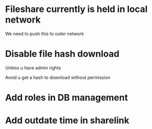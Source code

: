 # Fileshare currently is held in local network
We need to push this to outer network

# Disable file hash download
Unless u have admin rights

Avoid u get a hash to download without permission

# Add roles in DB management

# Add outdate time in sharelink


